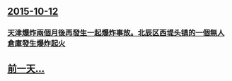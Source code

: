 ## [2015-10-12](/zh/news/2015/10/12/index.md)

### [天津爆炸兩個月後再發生一起爆炸事故。北辰区西堤头镇的一個無人倉庫發生爆炸起火](/zh/news/2015/10/12/天津爆炸兩個月後再發生一起爆炸事故-北辰区西堤头镇的一個無人倉庫發生爆炸起火.md)
## [前一天...](/zh/news/2015/10/11/index.md)

